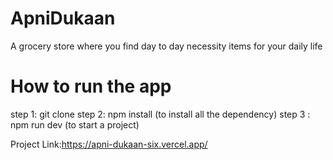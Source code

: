 # ApniDukaan
A grocery store where you find day to day necessity items for your daily life



# How to run the app
step 1: git clone
step 2: npm install (to install all the dependency)
step 3 : npm run dev (to start a project)


Project Link:https://apni-dukaan-six.vercel.app/
